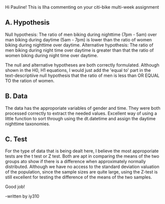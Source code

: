 Hi Pauline! This is Ilha commenting on your citi-bike multi-week assignment

## A. Hypothesis
Null hypothesis: The ratio of men biking during nighttime (7pm - 5am) over man biking during daytime (5am - 7pm) is lower than the ratio of women biking during nighttime over daytime.
Alternative hypothesis: The ratio of men biking during night time over daytime is greater than that the ratio of women biking during night time over daytime.

The null and alternative hypotheses are both correctly formulated. Although shown in the H0, H1 equations, I would just add the 'equal to' part in the text-descriptiive null hypothesis that the ratio of men is less than OR EQUAL TO the ration of women.

## B. Data
The data has the approporiate variables of gender and time. They were both processed correctly to extract the needed values.
Excellent way of using a little function to sort through using the dt.datetime and assign the daytime nighttime taxonomies.

## C. Test
For the type of data that is being dealt here, I believe the most approporiate tests are the t test or Z test. Both are apt in comparing the means of the two groups ato show if there is a difference when approximately normally distributed. 
Although we have no access to the standard deviation valuation of the population, since the sample sizes are quite large, using the Z-test is still excellent for testing the difference of the means of the two samples. 

Good job!


-written by iy310
